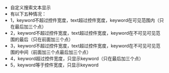  * 自定义搜索文本显示
 * 有以下五种情况：
 * 1，keyword不超过控件宽度，text超过控件宽度，keyword在可见范围内（只在最后加三个点）
 * 2，keyword不超过控件宽度，text超过控件宽度，keyword在不可见可见范围的最后（只在前面加三个点）
 * 3，keyword不超过控件宽度，text超过控件宽度，keyword在不可见可见范围的中间（前面加三个点最后加三个点）
 * 4，keyword超过控件宽度，只显示keyword（只在最后加三个点）
 * 5，keyword等于控件宽度，只显示keyword
